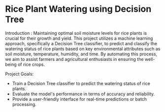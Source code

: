 # Rice Plant Watering using Decision Tree

Introduction :
Maintaining optimal soil moisture levels for rice plants is crucial for their growth and yield. This project utilizes a machine learning approach, specifically a Decision Tree classifier, to predict and classify the watering status of rice plants based on key environmental attributes such as soil moisture, temperature, humidity, and time. By automating this process, we aim to assist farmers and agricultural enthusiasts in ensuring the well-being of rice crops.

Project Goals:
- Train a Decision Tree classifier to predict the watering status of rice plants.
- Evaluate the model's performance in terms of accuracy and reliability.
- Provide a user-friendly interface for real-time predictions or batch processing.
